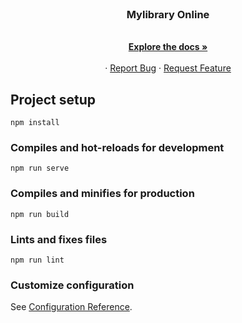 

<br />
<p align="center">

  <h3 align="center">Mylibrary Online</h3>
  <p align="center">
    <br />
    <a href="https://github.com/shoelfikar/mylibrary-online"><strong>Explore the docs »</strong></a>
    <br />
    <br />
    ·
    <a href="https://github.com/AdmiralYuuShi/Frontend-HiringChannelApp-WithRedux/issues">Report Bug</a>
    ·
    <a href="https://github.com/AdmiralYuuShi/Frontend-HiringChannelApp-WithRedux/issues">Request Feature</a>
  </p>
</p>



## Project setup
```
npm install
```

### Compiles and hot-reloads for development
```
npm run serve
```

### Compiles and minifies for production
```
npm run build
```

### Lints and fixes files
```
npm run lint
```

### Customize configuration
See [Configuration Reference](https://cli.vuejs.org/config/).
